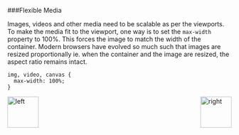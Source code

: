 ###Flexible Media
<p>Images, videos and other media need to be scalable as per the viewports.
To make the media fit to the viewport, one way is to set the <code>max-width</code>
property to 100%. This forces the image to match the width of the container. 
Modern browsers have evolved so much such that images are resized proportionally ie.
when the container and the image are resized, the aspect ratio remains intact. </p>

<pre><code>img, video, canvas {
  max-width: 100%;
}
</code></pre>

[<img align="left" alt="left" src="https://cloud.githubusercontent.com/assets/14101008/11165526/091b197c-8acf-11e5-8ac1-3a1e5042ed78.png" width="70" height="70"></img>](https://github.com/vaishnaviviswanathan/CSCI_5828_RESPONSIVE-WEB-DESIGN/blob/master/MobileFirst.md)

[<img align="right" alt="right" src="https://cloud.githubusercontent.com/assets/14101008/11165527/0a4289a2-8acf-11e5-8378-c5e3a55ab4dc.png" width="70" height="70"></img>](https://github.com/vaishnaviviswanathan/CSCI_5828_RESPONSIVE-WEB-DESIGN/blob/master/References.md)
